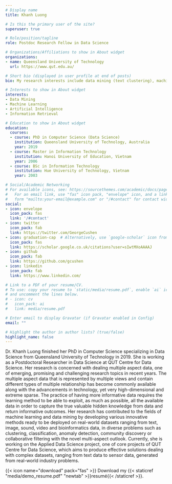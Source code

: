 ```yaml
---
# Display name
title: Khanh Luong

# Is this the primary user of the site?
superuser: true

# Role/position/tagline
role: Postdoc Research Fellow in Data Science

# Organizations/Affiliations to show in About widget
organizations:
- name: Queensland University of Technology
  url: https://www.qut.edu.au/

# Short bio (displayed in user profile at end of posts)
bio: My research interests include data mining (text clustering), machine learning.

# Interests to show in About widget
interests:
- Data Mining 
- Machine Learning 
- Artificial Intelligence
- Information Retrieval

# Education to show in About widget
education:
  courses:
  - course: PhD in Computer Science (Data Science)
    institution: Queensland University of Technology, Australia
    year: 2019
  - course: Master in Information Technology
    institution: Hanoi University of Education, Vietnam
    year: 2006
  - course: BSc in Information Technology
    institution: Hue University of Technology, Vietnam
    year: 2003

# Social/Academic Networking
# For available icons, see: https://sourcethemes.com/academic/docs/page-builder/#icons
#   For an email link, use "fas" icon pack, "envelope" icon, and a link in the
#   form "mailto:your-email@example.com" or "/#contact" for contact widget.
social:
- icon: envelope
  icon_pack: fas
  link: '/#contact'
- icon: twitter
  icon_pack: fab
  link: https://twitter.com/GeorgeCushen
- icon: graduation-cap  # Alternatively, use `google-scholar` icon from `ai` icon pack
  icon_pack: fas
  link: https://scholar.google.co.uk/citations?user=sIwtMXoAAAAJ
- icon: github
  icon_pack: fab
  link: https://github.com/gcushen
- icon: linkedin
  icon_pack: fab
  link: https://www.linkedin.com/

# Link to a PDF of your resume/CV.
# To use: copy your resume to `static/media/resume.pdf`, enable `ai` icons in `params.toml`, 
# and uncomment the lines below.
# - icon: cv
#   icon_pack: ai
#   link: media/resume.pdf

# Enter email to display Gravatar (if Gravatar enabled in Config)
email: ""

# Highlight the author in author lists? (true/false)
highlight_name: false
---
```

<!---
# Heading 1
-->
Dr. Khanh Luong finished her PhD in Computer Science specializing in Data Science from Queensland University of Technology in 2019. She is working as a Postdoctoral Researcher in Data Science at QUT Centre for Data Science. Her research is concerned with dealing multiple aspect data, one of emerging, promising and challenging research topics in recent years. The multiple aspect data that is represented by multiple views and contain different types of multiple relationship has become commonly available along with the advancements in technology, yet very high-dimensional and extreme sparse. The practice of having more informative data requires the learning method to be able to exploit, as much as possible, all the available data in order to capture the true valuable hidden knowledge from data and return informative outcomes. Her research has contributed to the fields of machine learning and data mining by developing various innovative methods ready to be deployed on real-world datasets ranging from text, image, sound, video and bioinformatics data, in diverse problems such as clustering, classification, anomaly detection, community discovery or collaborative filtering with the novel multi-aspect outlook. Currently, she is working on the Applied Data Science project, one of core projects of QUT Centre for Data Science, which aims to produce effective solutions dealing with complex datasets, ranging from text data to sensor data, generated from real-world industry problems.

{{< icon name="download" pack="fas" >}} Download my {{< staticref "media/demo_resume.pdf" "newtab" >}}resumé{{< /staticref >}}.
